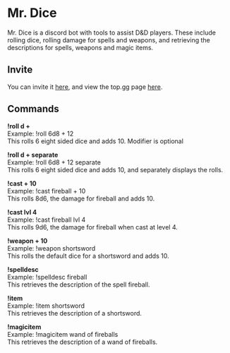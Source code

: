# Mr. Dice
Mr. Dice is a discord bot with tools to assist D&D players. These include rolling dice, rolling damage for spells and weapons, and retrieving the descriptions for spells, weapons and magic items.

## Invite
You can invite it [here](https://discord.com/api/oauth2/authorize?client_id=800748470931423272&permissions=0&scope=bot), and view the top.gg page [here](https://top.gg/bot/800748470931423272).

## Commands
**!roll <number of dice>d<sides of dice> + <modifier>**\
Example: !roll 6d8 + 12\
This rolls 6 eight sided dice and adds 10. Modifier is optional

**!roll <number of dice>d<sides of dice> + <modifier> separate**\
Example: !roll 6d8 + 12 separate\
This rolls 6 eight sided dice and adds 10, and separately displays the rolls.

**!cast <spell> + 10**\
Example: !cast fireball + 10\
This rolls 8d6, the damage for fireball and adds 10.

**!cast <spell> lvl 4**\
Example: !cast fireball lvl 4\
This rolls 9d6, the damage for fireball when cast at level 4.

**!weapon <weapon> + 10**\
Example: !weapon shortsword\
This rolls the default dice for a shortsword and adds 10.

**!spelldesc <spell>**\
Example: !spelldesc fireball\
This retrieves the description of the spell fireball.

**!item <item>**\
Example: !item shortsword\
This retrieves the description of a shortsword.

**!magicitem <item>**\
Example: !magicitem wand of fireballs\
This retrieves the description of a wand of fireballs.